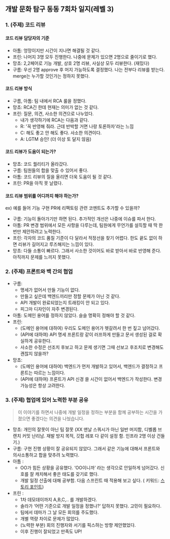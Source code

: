 ## 개발 문화 탐구 동동 7회차 일지(레벨 3)

### 1. (주제) 코드 리뷰

#### 코드 리뷰 담당자의 기준

- 아톰: 엉망이지만 시간이 지나면 해결될 것 같다.
- 프린: 나머지 3명 모두 진행한다. 나중에 문제가 있으면 2명으로 줄이기로 했다.
- 망쵸: 2,2페어로 기능 개발, 상호 2명 리뷰, 사실상 모두 리뷰한다. (재밌다)
- 구름: 우선 2명 approve 후 머지 가능하도록 결정했다. 나는 전부다 리뷰를 받는다. merge는 누가할 것인가는 정하지 못했다.

#### 코드 리뷰 방식

- 구름, 아톰: 팀 내에서 RCA 룰을 정했다.
- 망쵸: RCA긴 한데 현재는 의미가 없는 것 같다.
- 프린: 질문, 의견, 사소한 의견으로 나누었다.
    - 내가 생각하기에 RCA는 다음과 같다.
    - R: '꼭 반영해 줘라. 근데 반박할 거면 나랑 토론하자'라는 느낌
    - C: 해도 좋고 안 해도 좋다. 사소한 의견이다.
    - A: LGTM 승인! (더 이상 토 달지 않음)

#### 코드 리뷰가 도움이 되는가?

- 망쵸: 코드 퀄리티가 올라갔다.
- 구름: 팀원들의 합을 맞출 수 있어서 좋다.
- 아톰: 코드 리뷰의 질을 올리면 더욱 도움이 될 것 같다.
- 프린: PR을 아직 못 날렸다.

#### 코드 리뷰 범위를 어디까지 해야 하는가?

ex) 예를 들어 기능 구현 PR에 리팩토링 관련 코멘트도 추가할 수 있을까?

- 구름: 기능이 돌아가기만 하면 된다. 추가적인 개선은 나중에 이슈를 파서 한다.
- 아톰: PR 변경 범위에서 모든 사항을 다루는데, 팀원에게 무언가를 설득할 때 딱 한 번만 제안하려고 노력한다.
- 프린: 각자의 코드 품질 기준이 다 달라서 적정선을 찾기 어렵다. 한도 끝도 없이 하면 리뷰가 길어지고 루즈해지는 느낌이 있다.
- 망쵸: 다들 소통이 빠르다. 그래서 사소한 것이어도 바로 받아서 바로 반영해 준다. 아직까지 문제를 느끼지 못했다.

### 2. (주제) 프론트와 백 간의 협업

- 구름:
    - 명세가 없어서 만들 기능이 없다.
    - 만들고 싶은데 백엔드끼리만 정할 문제가 아닌 것 같다.
    - API 개발이 완료되었는지 트래킹이 안 되고 있다.
    - 피그마 디자인이 자주 변경된다.
- 아톰: 도메인 용어를 정하지 않았다. 슬슬 명확히 정해야 할 것 같다.
- 프린:
    - (도메인 용어에 대하여) 우리도 도메인 용어가 헷갈려서 한 번 짚고 넘어갔다.
    - (API에 대하여) API 명세 프론트랑 같이 러프하게 만들고 문서 생성된 걸로 확실하게 공유한다.
    - 사소한 수정은 선조치 후보고 하고 문제 생기면 그때 선보고 후조치로 변경해도 괜찮지 않을까?
- 망쵸:
    - (도메인 용어에 대하여) 백엔드가 먼저 개발하고 있어서, 백엔드가 결정하고 프론트는 따르는 느낌이다.
    - (API에 대하여) 프론트가 API 신경 쓸 시간이 없어서 백엔드가 작성한다. 변경 가능성은 항상 고려한다.

### 3. (주제) 협업에 있어 노력한 부분 공유

> 이 이야기를 하면서 나중에 개발 일정을 정하는 부분을 함께 공부하는 시간을 가졌으면 좋겠다는 의견을 나눴습니다.

- 망쵸: 개인의 잘못이 아닌 팀 잘못 (XX 맨날 스쿼시가 아닌 일반 머지함, 디벨롭 브랜치 커밋 난리남. 재발 방지 목적, 깃헙 레포 다 같이 설정 함. 인프라 2명 이상 건들기.)
- 구름: 구현 진행 상황이 잘 공유되지 않았다. 그래서 같은 기능에 대해서 프론트와 의사소통하고 합을 맞추려 노력했다.
- 아톰 :
    - OO가 힘든 상황을 공유했다. ‘OO이니까’ 라는 생각으로 안일하게 넘어갔다. 신호를 잘 캐치해서 좋은 태도를 갖기로 했다.
    - 개발 일정 산출에 대해 공부함. 다음 스프린트 때 적용해 보고 싶다. (
      키워드: [스토리 포인트](https://engineering.linecorp.com/ko/blog/user-story-point-in-line-pay-team))
- 프린 :
    - 1차 데모데이까지 A,B,C,.. 를 개발하겠다.
    - 솔라가 ‘어떤 기준으로 개발 일정을 정했나?‘ 답하지 못했다. 고민이 필요하다.
    - 팀에서 데마가 그 날 모든 회의를 주도했다.
    - 개별 역량 차이로 문제가 많았다.
    - (노력한 부분) 회의 진행자와 서기를 픽스하는 방향 제안했었다.
    - 이후 진행이 잘되었고 만족도 UP!
